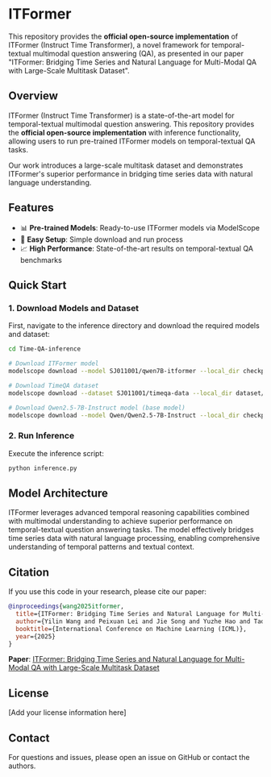 # ITFormer

This repository provides the **official open-source implementation** of ITFormer (Instruct Time Transformer), a novel framework for temporal-textual multimodal question answering (QA), as presented in our paper "ITFormer: Bridging Time Series and Natural Language for Multi-Modal QA with Large-Scale Multitask Dataset".

## Overview

ITFormer (Instruct Time Transformer) is a state-of-the-art model for temporal-textual multimodal question answering. This repository provides the **official open-source implementation** with inference functionality, allowing users to run pre-trained ITFormer models on temporal-textual QA tasks.

Our work introduces a large-scale multitask dataset and demonstrates ITFormer's superior performance in bridging time series data with natural language understanding.

## Features

- 📊 **Pre-trained Models**: Ready-to-use ITFormer models via ModelScope
- 🎯 **Easy Setup**: Simple download and run process
- 📈 **High Performance**: State-of-the-art results on temporal-textual QA benchmarks

## Quick Start

### 1. Download Models and Dataset

First, navigate to the inference directory and download the required models and dataset:

```bash
cd Time-QA-inference

# Download ITFormer model
modelscope download --model SJ011001/qwen7B-itformer --local_dir checkpoints/ITformer

# Download TimeQA dataset
modelscope download --dataset SJ011001/timeqa-data --local_dir dataset/dataset_processing

# Download Qwen2.5-7B-Instruct model (base model)
modelscope download --model Qwen/Qwen2.5-7B-Instruct --local_dir checkpoints/Qwen2.5-7B-Instruct
```

### 2. Run Inference

Execute the inference script:

```bash
python inference.py
```

## Model Architecture

ITFormer leverages advanced temporal reasoning capabilities combined with multimodal understanding to achieve superior performance on temporal-textual question answering tasks. The model effectively bridges time series data with natural language processing, enabling comprehensive understanding of temporal patterns and textual context.

## Citation

If you use this code in your research, please cite our paper:

```bibtex
@inproceedings{wang2025itformer,
  title={ITFormer: Bridging Time Series and Natural Language for Multi-Modal QA with Large-Scale Multitask Dataset},
  author={Yilin Wang and Peixuan Lei and Jie Song and Yuzhe Hao and Tao Chen and Yuxuan Zhang and Lei Jia and Yuanxiang Li and Zhongyu Wei},
  booktitle={International Conference on Machine Learning (ICML)},
  year={2025}
}
```

**Paper**: [ITFormer: Bridging Time Series and Natural Language for Multi-Modal QA with Large-Scale Multitask Dataset](https://arxiv.org/abs/2506.20093)

## License

[Add your license information here]

## Contact

For questions and issues, please open an issue on GitHub or contact the authors.
